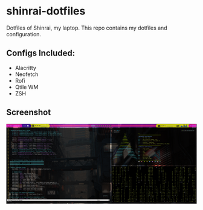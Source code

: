 # shinrai-dotfiles

Dotfiles of Shinrai, my laptop. This repo contains my dotfiles and configuration.

## Configs Included:

- Alacritty
- Neofetch
- Rofi
- Qtile WM
- ZSH

## Screenshot
![A stunnin scrot of my primary desktop](https://raw.githubusercontent.com/neo-fetch/shinrai-dotfiles/master/Screenshots/2021-12-04_23-20.png)
